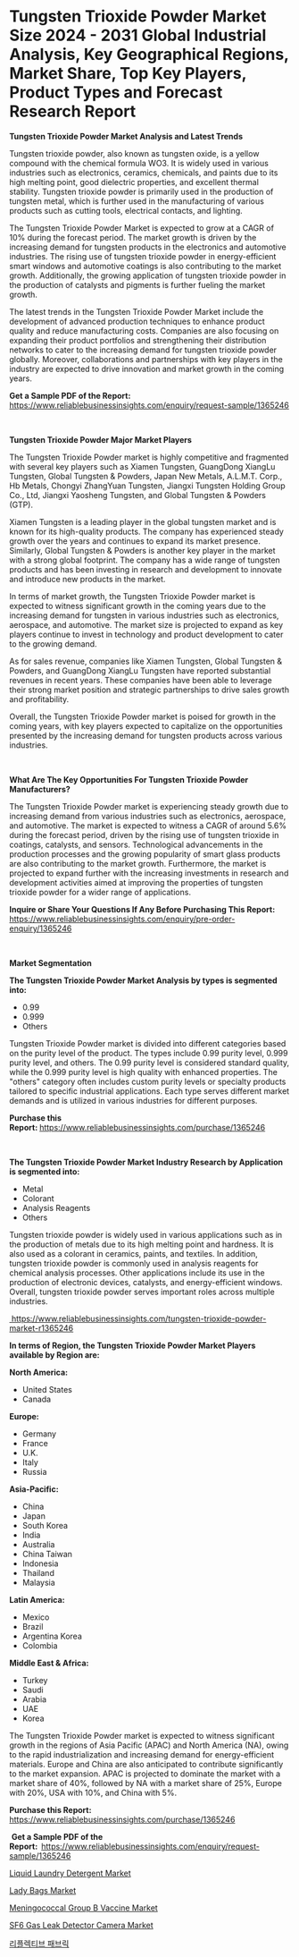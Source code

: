 <p><h1>Tungsten Trioxide Powder Market Size 2024 - 2031 Global Industrial Analysis, Key Geographical Regions, Market Share, Top Key Players, Product Types and Forecast Research Report</h1></p><p><strong>Tungsten Trioxide Powder Market Analysis and Latest Trends</strong></p>
<p><p>Tungsten trioxide powder, also known as tungsten oxide, is a yellow compound with the chemical formula WO3. It is widely used in various industries such as electronics, ceramics, chemicals, and paints due to its high melting point, good dielectric properties, and excellent thermal stability. Tungsten trioxide powder is primarily used in the production of tungsten metal, which is further used in the manufacturing of various products such as cutting tools, electrical contacts, and lighting.</p><p>The Tungsten Trioxide Powder Market is expected to grow at a CAGR of 10% during the forecast period. The market growth is driven by the increasing demand for tungsten products in the electronics and automotive industries. The rising use of tungsten trioxide powder in energy-efficient smart windows and automotive coatings is also contributing to the market growth. Additionally, the growing application of tungsten trioxide powder in the production of catalysts and pigments is further fueling the market growth.</p><p>The latest trends in the Tungsten Trioxide Powder Market include the development of advanced production techniques to enhance product quality and reduce manufacturing costs. Companies are also focusing on expanding their product portfolios and strengthening their distribution networks to cater to the increasing demand for tungsten trioxide powder globally. Moreover, collaborations and partnerships with key players in the industry are expected to drive innovation and market growth in the coming years.</p></p>
<p><strong>Get a Sample PDF of the Report:&nbsp;</strong> <a href="https://www.reliablebusinessinsights.com/enquiry/request-sample/1365246">https://www.reliablebusinessinsights.com/enquiry/request-sample/1365246</a></p>
<p>&nbsp;</p>
<p><strong>Tungsten Trioxide Powder Major Market Players</strong></p>
<p><p>The Tungsten Trioxide Powder market is highly competitive and fragmented with several key players such as Xiamen Tungsten, GuangDong XiangLu Tungsten, Global Tungsten & Powders, Japan New Metals, A.L.M.T. Corp., Hb Metals, Chongyi ZhangYuan Tungsten, Jiangxi Tungsten Holding Group Co., Ltd, Jiangxi Yaosheng Tungsten, and Global Tungsten & Powders (GTP).</p><p>Xiamen Tungsten is a leading player in the global tungsten market and is known for its high-quality products. The company has experienced steady growth over the years and continues to expand its market presence. Similarly, Global Tungsten & Powders is another key player in the market with a strong global footprint. The company has a wide range of tungsten products and has been investing in research and development to innovate and introduce new products in the market.</p><p>In terms of market growth, the Tungsten Trioxide Powder market is expected to witness significant growth in the coming years due to the increasing demand for tungsten in various industries such as electronics, aerospace, and automotive. The market size is projected to expand as key players continue to invest in technology and product development to cater to the growing demand.</p><p>As for sales revenue, companies like Xiamen Tungsten, Global Tungsten & Powders, and GuangDong XiangLu Tungsten have reported substantial revenues in recent years. These companies have been able to leverage their strong market position and strategic partnerships to drive sales growth and profitability.</p><p>Overall, the Tungsten Trioxide Powder market is poised for growth in the coming years, with key players expected to capitalize on the opportunities presented by the increasing demand for tungsten products across various industries.</p></p>
<p>&nbsp;</p>
<p><strong>What Are The Key Opportunities For Tungsten Trioxide Powder Manufacturers?</strong></p>
<p><p>The Tungsten Trioxide Powder market is experiencing steady growth due to increasing demand from various industries such as electronics, aerospace, and automotive. The market is expected to witness a CAGR of around 5.6% during the forecast period, driven by the rising use of tungsten trioxide in coatings, catalysts, and sensors. Technological advancements in the production processes and the growing popularity of smart glass products are also contributing to the market growth. Furthermore, the market is projected to expand further with the increasing investments in research and development activities aimed at improving the properties of tungsten trioxide powder for a wider range of applications.</p></p>
<p><strong>Inquire or Share Your Questions If Any Before Purchasing This Report:</strong> <a href="https://www.reliablebusinessinsights.com/enquiry/pre-order-enquiry/1365246">https://www.reliablebusinessinsights.com/enquiry/pre-order-enquiry/1365246</a></p>
<p>&nbsp;</p>
<p><strong>Market Segmentation</strong></p>
<p><strong>The Tungsten Trioxide Powder Market Analysis by types is segmented into:</strong></p>
<p><ul><li>0.99</li><li>0.999</li><li>Others</li></ul></p>
<p><p>Tungsten Trioxide Powder market is divided into different categories based on the purity level of the product. The types include 0.99 purity level, 0.999 purity level, and others. The 0.99 purity level is considered standard quality, while the 0.999 purity level is high quality with enhanced properties. The "others" category often includes custom purity levels or specialty products tailored to specific industrial applications. Each type serves different market demands and is utilized in various industries for different purposes.</p></p>
<p><strong>Purchase this Report:&nbsp;</strong><a href="https://www.reliablebusinessinsights.com/purchase/1365246">https://www.reliablebusinessinsights.com/purchase/1365246</a></p>
<p>&nbsp;</p>
<p><strong>The Tungsten Trioxide Powder Market Industry Research by Application is segmented into:</strong></p>
<p><ul><li>Metal</li><li>Colorant</li><li>Analysis Reagents</li><li>Others</li></ul></p>
<p><p>Tungsten trioxide powder is widely used in various applications such as in the production of metals due to its high melting point and hardness. It is also used as a colorant in ceramics, paints, and textiles. In addition, tungsten trioxide powder is commonly used in analysis reagents for chemical analysis processes. Other applications include its use in the production of electronic devices, catalysts, and energy-efficient windows. Overall, tungsten trioxide powder serves important roles across multiple industries.</p></p>
<p><a href="https://www.reliablebusinessinsights.com/tungsten-trioxide-powder-market-r1365246">&nbsp;https://www.reliablebusinessinsights.com/tungsten-trioxide-powder-market-r1365246</a></p>
<p><strong>In terms of Region, the Tungsten Trioxide Powder Market Players available by Region are:</strong></p>
<p>
    <p> <strong> North America: </strong>
        <ul>
            <li>United States</li>
            <li>Canada</li>
        </ul>
        </p> 
    <p> <strong> Europe: </strong>
        <ul>
            <li>Germany</li>
            <li>France</li>
            <li>U.K.</li>
            <li>Italy</li>
            <li>Russia</li>
        </ul>
        </p> 
    <p> <strong> Asia-Pacific: </strong>
        <ul>
            <li>China</li>
            <li>Japan</li>
            <li>South Korea</li>
            <li>India</li>
            <li>Australia</li>
            <li>China Taiwan</li>
            <li>Indonesia</li>
            <li>Thailand</li>
            <li>Malaysia</li>
        </ul>
        </p> 
    <p> <strong> Latin America: </strong>
        <ul>
            <li>Mexico</li>
            <li>Brazil</li>
            <li>Argentina Korea</li>
            <li>Colombia</li>
        </ul>
        </p> 
    <p> <strong> Middle East & Africa: </strong>
        <ul>
            <li>Turkey</li>
            <li>Saudi</li>
            <li>Arabia</li>
            <li>UAE</li>
            <li>Korea</li>
        </ul>
    </p>
    </p>
<p><p>The Tungsten Trioxide Powder market is expected to witness significant growth in the regions of Asia Pacific (APAC) and North America (NA), owing to the rapid industrialization and increasing demand for energy-efficient materials. Europe and China are also anticipated to contribute significantly to the market expansion. APAC is projected to dominate the market with a market share of 40%, followed by NA with a market share of 25%, Europe with 20%, USA with 10%, and China with 5%.</p></p>
<p><strong>Purchase this Report: </strong><a href="https://www.reliablebusinessinsights.com/purchase/1365246">https://www.reliablebusinessinsights.com/purchase/1365246</a></p>
<p>&nbsp;<strong>Get a Sample PDF of the Report:&nbsp;&nbsp;</strong><a href="https://www.reliablebusinessinsights.com/enquiry/request-sample/1365246">https://www.reliablebusinessinsights.com/enquiry/request-sample/1365246</a></p>
<p><strong></strong></p>
<p><p><a href="https://www.linkedin.com/pulse/insights-liquid-laundry-detergent-market-size-which-expanding-l2v2c">Liquid Laundry Detergent Market</a></p><p><a href="https://www.linkedin.com/pulse/lady-bags-market-research-report-forecast-growth-prospects-steady-u3ucc">Lady Bags Market</a></p><p><a href="https://github.com/yazulaeha/Market-Research-Report-List-1/blob/main/meningococcal-group-b-vaccine-market.md">Meningococcal Group B Vaccine Market</a></p><p><a href="https://issuu.com/reportprime-2/docs/sf6-gas-leak-detector-camera-market-size-2030.pptx">SF6 Gas Leak Detector Camera Market</a></p><p><a href="https://medium.com/@bjffwrcg22/%EB%B0%98%EC%82%AC-%EC%86%8C%EC%9E%AC-%EC%8B%9C%EC%9E%A5%EC%9D%80-%EC%8B%9C%EC%9E%A5-%EC%A0%90%EC%9C%A0%EC%9C%A8-%EC%8B%9C%EC%9E%A5-%EB%8F%99%ED%96%A5-%EB%B0%8F-%EC%8B%9C%EC%9E%A5-%EC%84%B1%EC%9E%A5%EC%97%90-%EB%8C%80%ED%95%9C-%EC%A0%95%EB%B3%B4%EB%A5%BC-%EC%A0%9C%EA%B3%B5%ED%95%A9%EB%8B%88%EB%8B%A4-8342ceeec107">리플렉티브 패브릭</a></p></p>